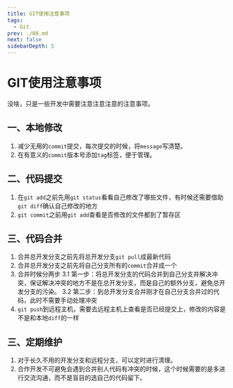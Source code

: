 ```yaml
---
title: GIT使用注意事项
tags:
  - Git
prev: ./08.md
next: false
sidebarDepth: 5
---
```

# GIT使用注意事项
没啥，只是一些开发中需要注意注意注意的注意事项。
## 一、本地修改
1. 减少无用的`commit`提交，每次提交的时候，将`message`写清楚。
2. 在有意义的`commit`版本号添加`tag`标签，便于管理。

## 二、代码提交
1. 在`git add`之前先用`git status`看看自己修改了哪些文件，有时候还需要借助`git diff`确认自己修改的地方
2. `git commit`之前用`git add`查看是否修改的文件都到了暂存区

## 三、代码合并
1. 合并总开发分支之前先将总开发分支`git pull`成最新代码
2. 合并总开发分支之前先将自己分支所有的`commit`合并成一个
3. 合并时候分两步
	3.1 第一步：将总开发分支的代码合并到自己分支并解决冲突，保证解决冲突的地方不是在总开发分支，而是自己的额外分支，避免总开发分支的污染。
	3.2 第二步：到总开发分支合并刚才在自己分支合并过的代码，此时不需要手动处理冲突
5. `git push`到远程主机，需要去远程主机上查看是否已经提交上，修改的内容是不是和本地`diff`的一样

## 三、定期维护
1. 对于长久不用的开发分支和远程分支，可以定时进行清理。
2. 合作开发不可避免会遇到合并别人代码有冲突的时候，这个时候需要的是多进行交流沟通，而不是盲目的选自己的代码留下。

